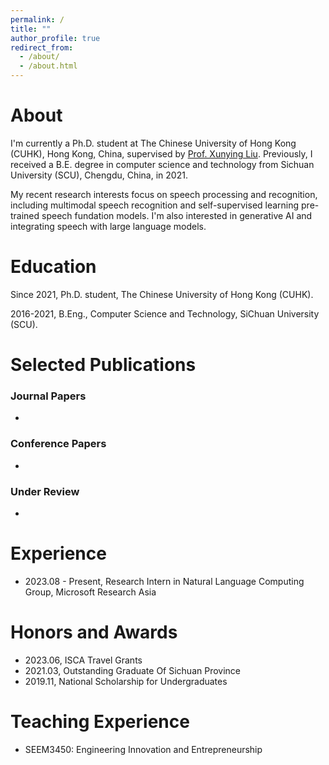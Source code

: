 ```yaml
---
permalink: /
title: ""
author_profile: true
redirect_from: 
  - /about/
  - /about.html
---
```


About
=======
I'm currently a Ph.D. student at The Chinese University of Hong Kong (CUHK), Hong Kong, China, supervised by [Prof. Xunying Liu](https://www.se.cuhk.edu.hk/people/academic-staff/prof-liu-xunying/). Previously, I received a B.E. degree in computer science and technology from Sichuan University (SCU), Chengdu, China, in 2021.

My recent research interests focus on speech processing and recognition, including multimodal speech recognition and self-supervised learning pre-trained speech fundation models. I'm also interested in generative AI and integrating speech with large language models.

Education
===========
Since 2021, Ph.D. student, The Chinese University of Hong Kong (CUHK).

2016-2021, B.Eng., Computer Science and Technology, SiChuan University (SCU).

Selected Publications
===========
### Journal Papers
-
### Conference Papers
-
### Under Review
-

Experience
=========
- 2023.08 - Present, Research Intern in Natural Language Computing Group, Microsoft Research Asia

Honors and Awards
==========
- 2023.06, ISCA Travel Grants
- 2021.03, Outstanding Graduate Of Sichuan Province
- 2019.11, National Scholarship for Undergraduates

Teaching Experience
==========
- SEEM3450: Engineering Innovation and Entrepreneurship
